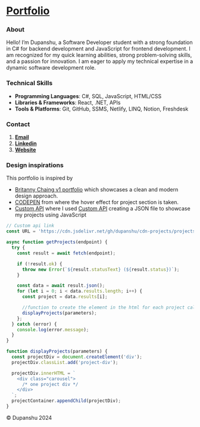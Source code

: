 # <span style="color:#42806e;">[Portfolio](https://dupanshu.github.io/portfolio/)</span>

### About
Hello! I’m Dupanshu, a Software Developer student with a strong foundation in C# for backend development and JavaScript for frontend development. I am recognized for my quick learning abilities, strong problem-solving skills, and a passion for innovation. I am eager to apply my technical expertise in a dynamic software development role.

### Technical Skills
- **Programming Languages**: C#, SQL, JavaScript, HTML/CSS
- **Libraries & Frameworks**: React, .NET, APIs
- **Tools & Platforms**: Git, GitHub, SSMS, Netlify, LINQ, Notion, Freshdesk

### Contact
1. [**Email**](mailto:rangrayd5@gmail.com)
2. [**Linkedin**](https://www.linkedin.com/in/dupanshu-dupanshu-7556a1271?lipi=urn%3Ali%3Apage%3Ad_flagship3_profile_view_base_contact_details%3BcydEECUIT9CXlHdAK0VpdA%3D%3D)
3. [**Website**](https://dupanshu.github.io/portfolio/)


### Design inspirations
This portfolio is inspired by 
- [Britanny Chaing v1 portfolio](https://v1.brittanychiang.com/) which showcases a clean and modern design approach.
- [CODEPEN](https://codepen.io/) from where the hover effect for project section is taken.
- [Custom API](https://github.com/Dupanshu/cdn-projects) where I used <ins>Custom API</ins> creating a JSON file to showcase my projects using JavaScript
```JavaScript
// Custom api link
const URL = 'https://cdn.jsdelivr.net/gh/dupanshu/cdn-projects/projects.json';

async function getProjects(endpoint) {
  try {
    const result = await fetch(endpoint);

    if (!result.ok) {
      throw new Error(`${result.statusText} (${result.status})`);
    }

    const data = await result.json();
    for (let i = 0; i < data.results.length; i++) {
      const project = data.results[i];

      //function to create the element in the html for each project called from the API
      displayProjects(parameters);
    };
  } catch (error) {
    console.log(error.message);
  }
}

function displayProjects(parameters) {
  const projectDiv = document.createElement('div');
  projectDiv.classList.add('project-div');

  projectDiv.innerHTML = `    
    <div class="carousel">
      /* one project div */
    </div>
  `;
  projectContainer.appendChild(projectDiv);
}
```
&copy; Dupanshu 2024
